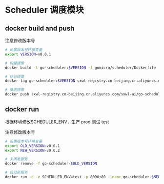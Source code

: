# Scheduler 调度模块

## docker build and push
注意修改版本号
```bash
# 设置版本号环境变量
export VERSION=v0.0.1

# 构建镜像
docker build -t go-scheduler:$VERSION -f gomicro/scheduler/Dockerfile .

# 标记镜像
docker tag go-scheduler:$VERSION sxwl-registry.cn-beijing.cr.aliyuncs.com/sxwl-ai/go-scheduler:$VERSION

# 推送镜像
docker push sxwl-registry.cn-beijing.cr.aliyuncs.com/sxwl-ai/go-scheduler:$VERSION
```

## docker run
根据环境修改SCHEDULER_ENV，生产 prod 测试 test

注意修改版本号
```bash
# 设置版本号环境变量
export OLD_VERSION=v0.0.1
export NEW_VERSION=v0.0.2

# 关闭老服务
docker remove -f go-scheduler-$OLD_VERSION

# 启动新服务
docker run -d -e SCHEDULER_ENV=test -p 8090:80 --name go-scheduler-$NEW_VERSION sxwl-registry.cn-beijing.cr.aliyuncs.com/sxwl-ai/go-scheduler:$NEW_VERSION
```
